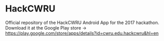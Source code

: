 # HackCWRU
Official repository of the HackCWRU Android App for the 2017 hackathon. Download it at the Google Play store -> https://play.google.com/store/apps/details?id=cwru.edu.hackcwru&hl=en
